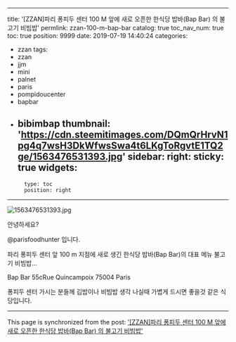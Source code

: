 
---
title: '[ZZAN]파리 퐁피두 센터 100 M 앞에 새로 오픈한 한식당 밥바(Bap Bar) 의 불고기 비빔밥'
permlink: zzan-100-m-bap-bar
catalog: true
toc_nav_num: true
toc: true
position: 9999
date: 2019-07-19 14:40:24
categories:
- zzan
tags:
- zzan
- jjm
- mini
- palnet
- paris
- pompidoucenter
- bapbar
- bibimbap
thumbnail: 'https://cdn.steemitimages.com/DQmQrHrvN1pg4q7wsH3DkWfwsSwa4t6LKgToRgvtE1TQ2ge/1563476531393.jpg'
sidebar:
    right:
        sticky: true
widgets:
    -
        type: toc
        position: right
---


![1563476531393.jpg](https://cdn.steemitimages.com/DQmQrHrvN1pg4q7wsH3DkWfwsSwa4t6LKgToRgvtE1TQ2ge/1563476531393.jpg)

안녕하세요?

@parisfoodhunter 입니다. 

파리 퐁피두 센터 앞 100 m 지점에 새로 생긴 한식당 밥바(Bap Bar)의 대표 메뉴 불고기 비빔밥...

Bap Bar
55cRue Quincampoix
75004 Paris

퐁피두 센터 가시는 분들께 김밥이나 비빔밥 생각 나실때 가볍게 드시면 좋을것  같은 식당입니다.

- - -

This page is synchronized from the post: ['[ZZAN]파리 퐁피두 센터 100 M 앞에 새로 오픈한 한식당 밥바(Bap Bar) 의 불고기 비빔밥'](https://steemit.com/@parisfoodhunter/zzan-100-m-bap-bar)
